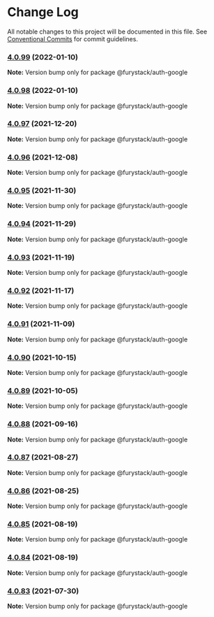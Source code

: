 # Change Log

All notable changes to this project will be documented in this file.
See [Conventional Commits](https://conventionalcommits.org) for commit guidelines.

### [4.0.99](https://github.com/furystack/furystack/compare/@furystack/auth-google@4.0.97...@furystack/auth-google@4.0.99) (2022-01-10)

**Note:** Version bump only for package @furystack/auth-google






### [4.0.98](https://github.com/furystack/furystack/compare/@furystack/auth-google@4.0.97...@furystack/auth-google@4.0.98) (2022-01-10)

**Note:** Version bump only for package @furystack/auth-google






### [4.0.97](https://github.com/furystack/furystack/compare/@furystack/auth-google@4.0.96...@furystack/auth-google@4.0.97) (2021-12-20)

**Note:** Version bump only for package @furystack/auth-google






### [4.0.96](https://github.com/furystack/furystack/compare/@furystack/auth-google@4.0.95...@furystack/auth-google@4.0.96) (2021-12-08)

**Note:** Version bump only for package @furystack/auth-google






### [4.0.95](https://github.com/furystack/furystack/compare/@furystack/auth-google@4.0.94...@furystack/auth-google@4.0.95) (2021-11-30)

**Note:** Version bump only for package @furystack/auth-google






### [4.0.94](https://github.com/furystack/furystack/compare/@furystack/auth-google@4.0.93...@furystack/auth-google@4.0.94) (2021-11-29)

**Note:** Version bump only for package @furystack/auth-google






### [4.0.93](https://github.com/furystack/furystack/compare/@furystack/auth-google@4.0.92...@furystack/auth-google@4.0.93) (2021-11-19)

**Note:** Version bump only for package @furystack/auth-google






### [4.0.92](https://github.com/furystack/furystack/compare/@furystack/auth-google@4.0.91...@furystack/auth-google@4.0.92) (2021-11-17)

**Note:** Version bump only for package @furystack/auth-google






### [4.0.91](https://github.com/furystack/furystack/compare/@furystack/auth-google@4.0.90...@furystack/auth-google@4.0.91) (2021-11-09)

**Note:** Version bump only for package @furystack/auth-google






### [4.0.90](https://github.com/furystack/furystack/compare/@furystack/auth-google@4.0.89...@furystack/auth-google@4.0.90) (2021-10-15)

**Note:** Version bump only for package @furystack/auth-google






### [4.0.89](https://github.com/furystack/furystack/compare/@furystack/auth-google@4.0.88...@furystack/auth-google@4.0.89) (2021-10-05)

**Note:** Version bump only for package @furystack/auth-google






### [4.0.88](https://github.com/furystack/furystack/compare/@furystack/auth-google@4.0.87...@furystack/auth-google@4.0.88) (2021-09-16)

**Note:** Version bump only for package @furystack/auth-google






### [4.0.87](https://github.com/furystack/furystack/compare/@furystack/auth-google@4.0.86...@furystack/auth-google@4.0.87) (2021-08-27)

**Note:** Version bump only for package @furystack/auth-google






### [4.0.86](https://github.com/furystack/furystack/compare/@furystack/auth-google@4.0.85...@furystack/auth-google@4.0.86) (2021-08-25)

**Note:** Version bump only for package @furystack/auth-google






### [4.0.85](https://github.com/furystack/furystack/compare/@furystack/auth-google@4.0.84...@furystack/auth-google@4.0.85) (2021-08-19)

**Note:** Version bump only for package @furystack/auth-google






### [4.0.84](https://github.com/furystack/furystack/compare/@furystack/auth-google@4.0.54...@furystack/auth-google@4.0.84) (2021-08-19)

**Note:** Version bump only for package @furystack/auth-google






### [4.0.83](https://github.com/furystack/furystack/compare/@furystack/auth-google@4.0.54...@furystack/auth-google@4.0.83) (2021-07-30)

**Note:** Version bump only for package @furystack/auth-google
